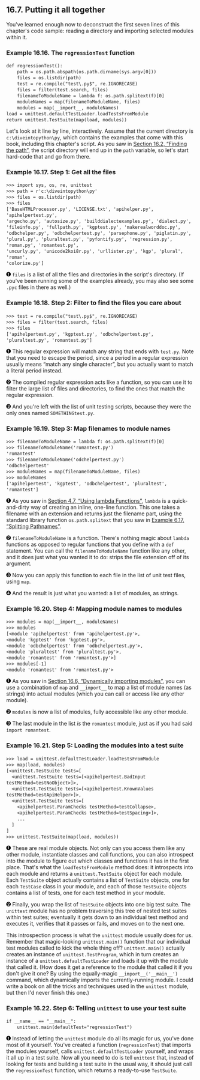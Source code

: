 

16.7. Putting it all together
-----------------------------

You've learned enough now to deconstruct the first seven lines of this
chapter's code sample: reading a directory and importing selected
modules within it.

### Example 16.16. The `regressionTest` function

    def regressionTest():
        path = os.path.abspath(os.path.dirname(sys.argv[0]))   
        files = os.listdir(path)                               
        test = re.compile("test\.py$", re.IGNORECASE)          
        files = filter(test.search, files)                     
        filenameToModuleName = lambda f: os.path.splitext(f)[0]
        moduleNames = map(filenameToModuleName, files)         
        modules = map(__import__, moduleNames)                 
    load = unittest.defaultTestLoader.loadTestsFromModule  
    return unittest.TestSuite(map(load, modules))          

Let's look at it line by line, interactively. Assume that the current
directory is `c:\diveintopython\py`, which contains the examples that
come with this book, including this chapter's script. As you saw in
[Section 16.2, “Finding the
path”](finding_the_path.html "16.2. Finding the path"), the script
directory will end up in the `path` variable, so let's start hard-code
that and go from there.

### Example 16.17. Step 1: Get all the files

    >>> import sys, os, re, unittest
    >>> path = r'c:\diveintopython\py'
    >>> files = os.listdir(path)                               
    >>> files 
    ['BaseHTMLProcessor.py', 'LICENSE.txt', 'apihelper.py', 'apihelpertest.py',
    'argecho.py', 'autosize.py', 'builddialectexamples.py', 'dialect.py',
    'fileinfo.py', 'fullpath.py', 'kgptest.py', 'makerealworddoc.py',
    'odbchelper.py', 'odbchelpertest.py', 'parsephone.py', 'piglatin.py',
    'plural.py', 'pluraltest.py', 'pyfontify.py', 'regression.py', 'roman.py', 'romantest.py',
    'uncurly.py', 'unicode2koi8r.py', 'urllister.py', 'kgp', 'plural', 'roman',
    'colorize.py']



[![1](../images/callouts/1.png)](#regression.alltogether.1.1) `files` is a list of all the files and directories in the script's directory. (If you've been running some of the examples already, you may also see some `.pyc` files in there as well.) 

### Example 16.18. Step 2: Filter to find the files you care about

    >>> test = re.compile("test\.py$", re.IGNORECASE)           
    >>> files = filter(test.search, files)                      
    >>> files                                                   
    ['apihelpertest.py', 'kgptest.py', 'odbchelpertest.py', 'pluraltest.py', 'romantest.py']



[![1](../images/callouts/1.png)](#regression.alltogether.2.1) This regular expression will match any string that ends with `test.py`. Note that you need to escape the period, since a period in a regular expression usually means “match any single character”, but you actually want to match a literal period instead. 

[![2](../images/callouts/2.png)](#regression.alltogether.2.2) The compiled regular expression acts like a function, so you can use it to filter the large list of files and directories, to find the ones that match the regular expression. 

[![3](../images/callouts/3.png)](#regression.alltogether.2.3) And you're left with the list of unit testing scripts, because they were the only ones named `SOMETHINGtest.py`. 

### Example 16.19. Step 3: Map filenames to module names

    >>> filenameToModuleName = lambda f: os.path.splitext(f)[0] 
    >>> filenameToModuleName('romantest.py')                    
    'romantest'
    >>> filenameToModuleName('odchelpertest.py')
    'odbchelpertest'
    >>> moduleNames = map(filenameToModuleName, files)          
    >>> moduleNames                                             
    ['apihelpertest', 'kgptest', 'odbchelpertest', 'pluraltest', 'romantest']



[![1](../images/callouts/1.png)](#regression.alltogether.3.1) As you saw in [Section 4.7, “Using lambda Functions”](../power_of_introspection/lambda_functions.html "4.7. Using lambda Functions"), `lambda` is a quick-and-dirty way of creating an inline, one-line function. This one takes a filename with an extension and returns just the filename part, using the standard library function `os.path.splitext` that you saw in [Example 6.17, “Splitting Pathnames”](../file_handling/os_module.html#splittingpathnames.example "Example 6.17. Splitting Pathnames"). 

[![2](../images/callouts/2.png)](#regression.alltogether.3.2) `filenameToModuleName` is a function. There's nothing magic about `lambda` functions as opposed to regular functions that you define with a `def` statement. You can call the `filenameToModuleName` function like any other, and it does just what you wanted it to do: strips the file extension off of its argument. 

[![3](../images/callouts/3.png)](#regression.alltogether.3.3) Now you can apply this function to each file in the list of unit test files, using `map`. 

[![4](../images/callouts/4.png)](#regression.alltogether.3.4) And the result is just what you wanted: a list of modules, as strings. 

### Example 16.20. Step 4: Mapping module names to modules

    >>> modules = map(__import__, moduleNames)                  
    >>> modules                                                 
    [<module 'apihelpertest' from 'apihelpertest.py'>,
    <module 'kgptest' from 'kgptest.py'>,
    <module 'odbchelpertest' from 'odbchelpertest.py'>,
    <module 'pluraltest' from 'pluraltest.py'>,
    <module 'romantest' from 'romantest.py'>]
    >>> modules[-1]                                             
    <module 'romantest' from 'romantest.py'>



[![1](../images/callouts/1.png)](#regression.alltogether.4.1) As you saw in [Section 16.6, “Dynamically importing modules”](dynamic_import.html "16.6. Dynamically importing modules"), you can use a combination of `map` and `__import__` to map a list of module names (as strings) into actual modules (which you can call or access like any other module). 

[![2](../images/callouts/2.png)](#regression.alltogether.4.2) `modules` is now a list of modules, fully accessible like any other module. 

[![3](../images/callouts/3.png)](#regression.alltogether.4.3) The last module in the list *is* the `romantest` module, just as if you had said `import romantest`. 

### Example 16.21. Step 5: Loading the modules into a test suite

    >>> load = unittest.defaultTestLoader.loadTestsFromModule  
    >>> map(load, modules)                     
    [<unittest.TestSuite tests=[
      <unittest.TestSuite tests=[<apihelpertest.BadInput testMethod=testNoObject>]>,
      <unittest.TestSuite tests=[<apihelpertest.KnownValues testMethod=testApiHelper>]>,
      <unittest.TestSuite tests=[
        <apihelpertest.ParamChecks testMethod=testCollapse>, 
        <apihelpertest.ParamChecks testMethod=testSpacing>]>, 
        ...
      ]
    ]
    >>> unittest.TestSuite(map(load, modules)) 



[![1](../images/callouts/1.png)](#regression.alltogether.5.1) These are real module objects. Not only can you access them like any other module, instantiate classes and call functions, you can also introspect into the module to figure out which classes and functions it has in the first place. That's what the `loadTestsFromModule` method does: it introspects into each module and returns a `unittest.TestSuite` object for each module. Each `TestSuite` object actually contains a list of `TestSuite` objects, one for each `TestCase` class in your module, and each of those `TestSuite` objects contains a list of tests, one for each test method in your module. 

[![2](../images/callouts/2.png)](#regression.alltogether.5.2) Finally, you wrap the list of `TestSuite` objects into one big test suite. The `unittest` module has no problem traversing this tree of nested test suites within test suites; eventually it gets down to an individual test method and executes it, verifies that it passes or fails, and moves on to the next one. 

This introspection process is what the `unittest` module usually does
for us. Remember that magic-looking `unittest.main()` function that our
individual test modules called to kick the whole thing off?
`unittest.main()` actually creates an instance of
`unittest.TestProgram`, which in turn creates an instance of a
`unittest.defaultTestLoader` and loads it up with the module that called
it. (How does it get a reference to the module that called it if you
don't give it one? By using the equally-magic `__import__('__main__')`
command, which dynamically imports the currently-running module. I could
write a book on all the tricks and techniques used in the `unittest`
module, but then I'd never finish this one.)

### Example 16.22. Step 6: Telling `unittest` to use your test suite

    if __name__ == "__main__":                   
        unittest.main(defaultTest="regressionTest") 



[![1](../images/callouts/1.png)](#regression.alltogether.6.1) Instead of letting the `unittest` module do all its magic for us, you've done most of it yourself. You've created a function (`regressionTest`) that imports the modules yourself, calls `unittest.defaultTestLoader` yourself, and wraps it all up in a test suite. Now all you need to do is tell `unittest` that, instead of looking for tests and building a test suite in the usual way, it should just call the `regressionTest` function, which returns a ready-to-use `TestSuite`. 

  

